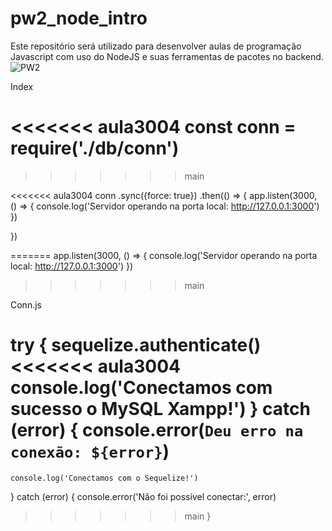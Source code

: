 # pw2_node_intro
Este repositório será utilizado para desenvolver aulas de programação Javascript com uso do NodeJS e suas ferramentas de pacotes no backend.
![PW2](https://github.com/Narutex216Bits/pw2_node_introb/assets/49996462/c377c7c5-39f0-4c91-b612-2331e71d37ca)



Index

<<<<<<< aula3004
const conn = require('./db/conn')
=======
>>>>>>> main

<<<<<<< aula3004
conn
.sync({force: true})
.then(() => {
    app.listen(3000, () => {
        console.log('Servidor operando na porta local: http://127.0.0.1:3000')
    })

})

=======
app.listen(3000, () => {
    console.log('Servidor operando na porta local: http://127.0.0.1:3000')
})
>>>>>>> main



Conn.js

try {
    sequelize.authenticate()
<<<<<<< aula3004
    console.log('Conectamos com sucesso o MySQL Xampp!')
} catch (error) {
    console.error(`Deu erro na conexão: ${error}`)
=======
    console.log('Conectamos com o Sequelize!')
} catch (error) {
    console.error('Não foi possível conectar:', error)
>>>>>>> main
}
